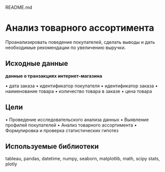 README.md
# Анализ товарного ассортимента
Проанализировать поведение покупателей, сделать выводы и дать необходимые рекомендации по увеличению выручки.

## Исходные данные

**данные о транзакциях интернет-магазина** 

•	дата заказа
•	идентификатор покупателя
•	идентификатор заказа
•	наименование товара
•	количество товара в заказе
•	цена товара

## Цели

•	Проведение исследовательского анализа данных
•	Выявление профилей покупателей
•	Анализ товарного ассортимента
•	Формулировка и проверка статистических гипотез


## Используемые библиотеки
tableau, pandas, datetime, numpy, seaborn, matplotlib, math, scipy stats, plotly

